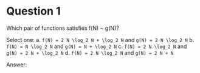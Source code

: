 # Question 1

Which pair of functions satisfies f(N) ~ g(N)?

Select one:
a. `f(N) = 2 N \log_2 N + \log_2 N` and `g(N) = 2 N \log_2 N`
b. `f(N) = N \log_2 N` and `g(N) = N + \log_2 N`
c. `f(N) = 2 N \log_2 N` and `g(N) = 2 N + \log_2 N`
d. `f(N) = 2 N \log_2 N` and `g(N) = 2 N + N `

Answer:
